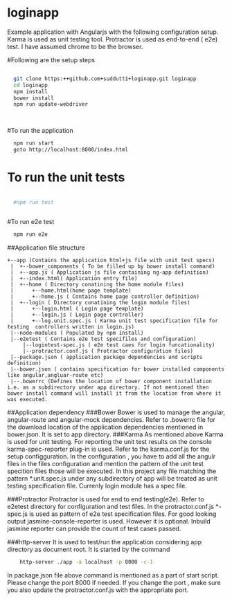 # loginapp
Example application with Angularjs with the following configuration setup.
Karma is used as unit testing tool. 
Protractor is used as end-to-end ( e2e) test. 
I have assumed chrome to be the browser.

#Following are the setup steps

```sh

  git clone https:++github.com+suddutt1+loginapp.git loginapp
  cd loginapp
  npm install 
  bower install
  npm run update-webdriver
  
  
```
  
#To run the application 

```sh
  npm run start
  goto http://localhost:8000/index.html
```
# To run the unit tests
  
```sh
  
  #npm run test
  
```
  #To run e2e test
  
```sh
  npm run e2e
```

##Application file structure
```
+--app (Contains the application html+js file with unit test specs)
 |  +--bower_components ( To be filled up by bower install command)
 |	+--app.js ( Application js file containing ng-app definition)
 |	+--index.html( Application entry file)
 |	+--home ( Directory conatining the home module files)
 |		+--home.html(home page template)
 |		+--home.js ( Contains home page controller definition)
 |	+--login ( Directory conatining the login module files)
 |		+--login.html ( Login page template)
 |		+--login.js ( Login page controller)
 |		+--log.unit.spec.js ( Karma unit test specification file for testing  controllers written in login.js)
 |--node-modules ( Populated by npm install)
 |--e2etest ( Contains e2e test specifiles and configuration)
     |--logintest-spec.js ( e2e test caes for login funcationality)
     |--protractor.conf.js ( Protractor configuration files)
 |--package.json ( application package dependencies and scripts definition)
 |--bower.json ( contains specification for bower installed components like angular,angluar-route etc)
 |--.bowerrc (Defines the location of bower component installation i.e. as a subdirectory under app directory. If not mentioned then bower install command will install it from the location from where it was executed. 
``` 
 
##Application dependency 
###Bower
Bower is used to manage the angular, angular-route and angular-mock dependencies. Refer to .bowerrc  file for the download location of the application dependencies mentioned in bower.json. It is set to app directory. 
###Karma
As mentioned above Karma is used for unit testing. For reporting the unit test results on the console karma-spec-reporter plug-in is used. Refer to the karma.conf.js for the setup configguration. In the configuration , you have to add all the angulr files in the files configuration and mention the pattern of the unit test specition files those will be executed. In this project any file matching the pattern *.unit.spec.js under any subdirectory of app will be treated as unit testing specification file. Currenly login module has a spec file.

###Protractor
Protractor is used for end to end testing(e2e). Refer to e2etest directory for configuration and test files. In the protractor.conf.js *-spec.js is used as pattern of e2e test specification files. For good looking output jasmine-console-reporter is used. However it is optional. Inbuild jasmine reporter can provide the count of test cases passed. 

###http-server
It is used to test/run the application considering app directory as document root. It is started by the command 
```sh
	http-server ./app -a localhost -p 8000 -c-1
```
In package.json file above command is mentioned as a part of start script. Please change the port 8000 if needed. If you change the port , make sure you also update the  protractor.conf.js with the appropriate port. 
  
  
